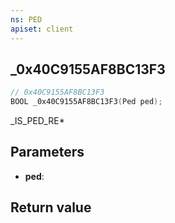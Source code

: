 ```yaml
---
ns: PED
apiset: client
---
```

## _0x40C9155AF8BC13F3

```c
// 0x40C9155AF8BC13F3
BOOL _0x40C9155AF8BC13F3(Ped ped);
```

_IS_PED_RE*

## Parameters
* **ped**:

## Return value